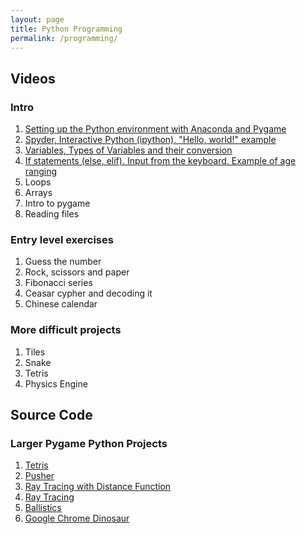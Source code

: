 ```yaml
---
layout: page
title: Python Programming
permalink: /programming/
---
```


## Videos

### Intro
1. [Setting up the Python environment with Anaconda and Pygame]( https://www.youtube.com/watch?v=4NH6UitQrtk )
2. [Spyder, Interactive Python (ipython), "Hello, world!" example]( https://youtu.be/9-atTbLDQQ8 )
3. [Variables, Types of Variables and their conversion]( https://youtu.be/sQZixy3oKmQ )
4. [If statements (else, elif). Input from the keyboard. Example of age ranging]( https://youtu.be/VVsHdVArxbo )
5. Loops 
6. Arrays
7. Intro to pygame 
8. Reading files

### Entry level exercises
1. Guess the number
2. Rock, scissors and paper
3. Fibonacci series
4. Ceasar cypher and decoding it
5. Chinese calendar 

### More difficult projects
1. Tiles
2. Snake
3. Tetris
4. Physics Engine

## Source Code
### Larger Pygame Python Projects
1. [Tetris](https://github.com/shurikkuzmin/Tetris)
2. [Pusher](https://github.com/shurikkuzmin/Pusher)
3. [Ray Tracing with Distance Function](https://github.com/shurikkuzmin/RayTracingDistance)
4. [Ray Tracing](https://github.com/shurikkuzmin/RayTracing)
5. [Ballistics](https://github.com/shurikkuzmin/Ballistics)
6. [Google Chrome Dinosaur]( https://github.com/shurikkuzmin/ProgrammingCourse2018 )